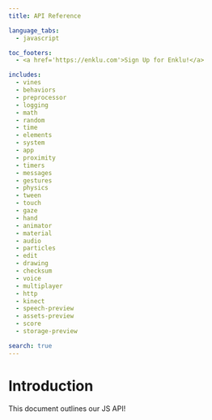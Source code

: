 ```yaml
---
title: API Reference

language_tabs:
  - javascript

toc_footers:
  - <a href='https://enklu.com'>Sign Up for Enklu!</a>

includes:
  - vines
  - behaviors
  - preprocessor
  - logging
  - math
  - random
  - time
  - elements
  - system
  - app
  - proximity
  - timers
  - messages
  - gestures
  - physics
  - tween
  - touch
  - gaze
  - hand
  - animator
  - material
  - audio
  - particles
  - edit
  - drawing
  - checksum
  - voice
  - multiplayer
  - http
  - kinect
  - speech-preview
  - assets-preview
  - score
  - storage-preview

search: true
---
```


# Introduction

This document outlines our JS API!

